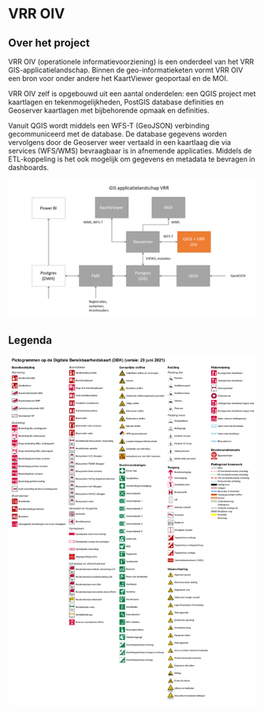 # VRR OIV

## Over het project

VRR OIV (operationele informatievoorziening) is een onderdeel van het VRR GIS-applicatielandschap. Binnen de geo-informatieketen vormt VRR OIV een bron voor onder andere het KaartViewer geoportaal en de MOI.  

VRR OIV zelf is opgebouwd uit een aantal onderdelen: een QGIS project met kaartlagen en tekenmogelijkheden, PostGIS database definities en Geoserver kaartlagen met bijbehorende opmaak en definities. 

Vanuit QGIS wordt middels een WFS-T (GeoJSON) verbinding gecommuniceerd met de database. De database gegevens worden vervolgens door de Geoserver weer vertaald in een kaartlaag die via services (WFS/WMS) bevraagbaar is in afnemende applicaties. Middels de ETL-koppeling is het ook mogelijk om gegevens en metadata te bevragen in dashboards.

![alt text](./docs/assets/architectuur_geo.png "Architectuur geo")

## Legenda

![alt text](./geoserver/png/legenda_vrr_oiv.png "Legenda alle symbolen")

